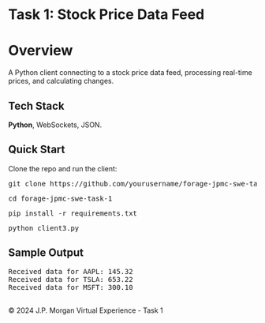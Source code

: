 <!DOCTYPE html>
<html lang="en">
<head>
    <meta charset="UTF-8">
    <meta name="viewport" content="width=device-width, initial-scale=1.0">
    <h1>Task 1: Stock Price Data Feed</h1>
</head>
<body>

<div class="container">
    <h1>Overview</h1>
    <p>
        A Python client connecting to a stock price data feed, processing real-time prices, and calculating changes.
    </p>
    <h2>Tech Stack</h2>
    <p>
        <strong>Python</strong>, WebSockets, JSON.
    </p>
    <h2>Quick Start</h2>
    <p>Clone the repo and run the client:</p>
    <pre class="code-block">git clone https://github.com/yourusername/forage-jpmc-swe-task-1.git</pre>
    <pre class="code-block">cd forage-jpmc-swe-task-1</pre>
    <pre class="code-block">pip install -r requirements.txt</pre>
    <pre class="code-block">python client3.py</pre>
    <h2>Sample Output</h2>
    <pre class="code-block">
Received data for AAPL: 145.32
Received data for TSLA: 653.22
Received data for MSFT: 300.10
    </pre>
    <footer>
        &copy; 2024 J.P. Morgan Virtual Experience - Task 1
    </footer>
</div>

</body>
</html>
